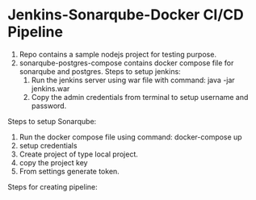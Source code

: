 # Jenkins-Sonarqube-Docker CI/CD Pipeline

1. Repo contains a sample nodejs project for testing purpose.
2. sonarqube-postgres-compose contains docker compose file for sonarqube and postgres.
Steps to setup jenkins: 
   1. Run the jenkins server using war file with command:
      java -jar jenkins.war
   2. Copy the admin credentials from terminal to setup username and password.
      
Steps to setup Sonarqube:
   1. Run the docker compose file using command:
      docker-compose up
   2. setup credentials
   3. Create project of type local project.
   4. copy the project key
   5. From settings generate token.
      
Steps for creating pipeline:
   
